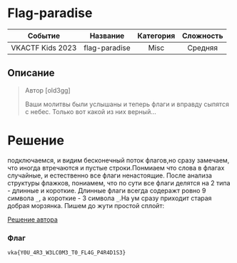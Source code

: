 # Flag-paradise

| Cобытие       | Название       | Категория | Сложность |
|:-------------:|:-------------: |:---------:|:---------:|
| VKACTF Kids 2023 | flag-paradise | Misc | Средняя |

## Описание

>Автор [old3gg]
>
>Ваши молитвы были услышаны и теперь флаги и вправду сыпятся с небес. Только вот какой из них верный...

# Решение

подключаемся, и видим бесконечный поток флагов,но сразу замечаем, что иногда втречаются и пустые строки.Понмиаем что слова в флагах случайные, и естественно все флаги ненастоящие. После анализа структуры флажков, пониамем, что по сути все флаги делятся на 2 типа - длинные и короткие. Длинные флаги всегда содеражт ровно 9 символа `_`, а короткие - 3 символа `_`.На ум сразу приходит старая добрая морзянка. Пишем до жути простой сплойт: 

[Решение автора](../exploit/solve.py)

### Флаг
```
vka{Y0U_4R3_W3LC0M3_T0_FL4G_P4R4D1S3}

```
